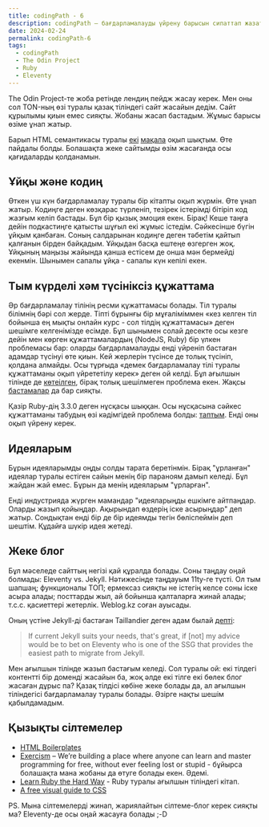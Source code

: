 ```yaml
---
title: codingPath - 6
description: codingPath – бағдарламалауды үйрену барысын сипаттап жазатын постарды біріктіретін тег. Бағдарламалауды өздігінен үйреніп жүрген адамдарға пайдалы болуы мүмкін.
date: 2024-02-24
permalink: codingPath-6
tags:
  - codingPath
  - The Odin Project
  - Ruby
  - Eleventy
---
```


The Odin Project-те жоба ретінде лендиң пейдж жасау керек. Мен оны сол TON-ның өзі туралы қазақ тіліндегі сайт жасайын дедім. Сайт құрылымы қиын емес сияқты. Жобаны жасап бастадым. Жұмыс барысы өзіме ұнап жатыр.

Барып HTML семантикасы туралы [екі](https://web.dev/learn/html/semantic-html) [мақала](https://web.dev/learn/html/headings-and-sections) оқып шықтым. Өте пайдалы болды. Болашақта жеке сайтымды өзім жасағанда осы қағидаларды қолданамын.

<!--truncate-->

## Ұйқы және кодиң

Өткен үш күн бағдарламалау туралы бір кітапты оқып жүрмін. Өте ұнап жатыр. Кодиңге деген көзқарас түрленіп, тезірек істерімді бітіріп код жазғым келіп бастады. Бұл бір қызық эмоция екен. Бірақ! Кеше таңға дейін подкастиңге қатысты шұғыл екі жұмыс істедім. Сәйкесінше бүгін ұйқым қанбаған. Соның салдарынан кодиңге деген тәбетім қайтып қалғанын бірден байқадым. Ұйқыдан басқа ештеңе өзгерген жоқ. Ұйқының маңызы жайында қанша естісем де онша мән бермейді екенмін. Шынымен сапалы ұйқа - сапалы күн кепілі екен.

## Тым күрделі хәм түсініксіз құжаттама

Әр бағдарламалау тілінің ресми құжаттамасы болады. Тіл туралы білімнің бәрі сол жерде. Тіпті бұрынғы бір мұғаліміммен «кез келген тіл бойынша ең мықты онлайн курс - сол тілдің құжаттамасы» деген шешімге келгенімізде есімде. Бұл шынымен солай десекте осы кезге дейін мен көрген құжаттамалардың (NodeJS, Ruby) бір үлкен проблемасы бар: оларды бағдарламалауды енді үйреніп бастаған адамдар түсінуі өте қиын. Кей жерлерін түсінсе де толық түсініп, қолдана алмайды. Осы тұрғыда «демек бағдарламалау тілі туралы құжаттаманы оқып үйрететілу керек» деген ой келді. Бұл ағылшын тілінде де [көте](https://zverok.space/talks/#the-struggle-for-better-documentation-for-ruby-itself)[ілген](https://stackoverflow.com/questions/50688926/whats-the-most-official-documentation-of-or-way-to-learn-rubys-syntax), бірақ толық шешілмеген проблема екен. Жақсы [бастамалар](https://rubyreferences.github.io/) да бар сияқты.

Қазір Ruby-дің 3.3.0 деген нұсқасы шыққан. Осы нұсқасына сәйкес құжаттаманы табудың өзі кәдімгідей проблема болды: [таптым](https://docs.ruby-lang.org/en/3.3/index.html). Енді оны оқып үйрену керек.

## Идеяларым

Бұрын идеяларымды оңды солды тарата беретінмін. Бірақ "ұрланған" идеялар туралы естіген сайын менің бір параноям дамып келеді. Бұл жайдан жай емес. Бұрын да менің идеяларым "ұрларған".

<!-- Баяғыда мен Қазақ радиосында 3 ай істегенмін. Сондағы мақсатым: тікелей эфирде IT-тақырыбындағы бағдарлама жасау болған. Кейін тура мен ойластырылған нәрсе сол жерде шыққанын көрдім/естідім. Өкінішке орай ол ұзақ өмір сүрмеді. Осындай нәрселер бірнеше рет болған.  -->

<!-- Алдыңғы аптада бір бағдарламашы жігітпен таныстым. Transcribe.kz туралы айтып бердім. Бірге жасайық дедім. Енді телефонын алмайды. Хабар жоқ. Ех деп қойдым. Бопты. -->

<!-- коменттерді әдейі қалдырдым ;-) -->

Енді индустрияда жүрген мамандар "идеяларыңды ешкімге айтпаңдар. Оларды жазып қойыңдар. Ақырындап өздерің іске асырыңдар" деп жатыр. Сондықтан енді бір де бір идеямды тегін бөліспеймін деп шештім. Құдайға шүкір идея жетеді.

## Жеке блог

Бұл мәселеде сайттың негізі қай құралда болады. Соны таңдау оңай болмады: Eleventy vs. Jekyll. Нәтижесінде таңдауым 11ty-ге түсті. Ол тым шапшаң; функционалы ТОП; ермексаз сияқты не істегің келсе соны іске асыра алады; посттарды жыл, ай бойынша қалталарға жинай алады; т.с.с. қасиеттері жетерлік. Weblog.kz соған ауысады.

Оның үстіне Jekyll-ді бастаған Taillandier деген адам былай [депті](https://www.theregister.com/2021/09/14/future_of_jekyll_project_engine/):

> If current Jekyll suits your needs, that's great, if [not] my advice would be to bet on Eleventy who is one of the SSG that provides the easiest path to migrate from Jekyll.

Мен ағылшын тілінде жазып бастағым келеді. Сол туралы ой: екі тілдегі контентті бір доменді жасайын ба, жоқ әлде екі тілге екі бөлек блог жасаған дұрыс па? Қазақ тілдісі көбіне жеке болады да, ал ағылшын тіліндегісі бағдарламалау туралы болады. Әзірге нақты шешім қабылдамадым.

## Қызықты сілтемелер

- [HTML Boilerplates](https://htmlboilerplates.com/)
- [Exercism](https://exercism.org/) – We’re building a place where anyone can learn and master programming for free, without ever feeling lost or stupid - бұйырса болашақта мана жобаны да өтуге болады екен. Әдемі.
- [Learn Ruby the Hard Way](https://learnrubythehardway.org/book/) - Ruby туралы ағылшын тіліндегі кітап.
- [A free visual guide to CSS](https://cssreference.io/)

PS. Мына сілтемелерді жинап, жариялайтын сілтеме-блог керек сияқты ма? Eleventy-де осы оңай жасауға болады ;-D

